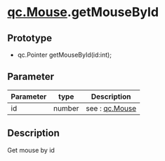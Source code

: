 # [qc.Mouse](Mouse.md).getMouseById

## Prototype
* qc.Pointer getMouseById(id:int);

## Parameter
| Parameter | type | Description |
| --- | ---- | ---- |
| id | number | see : [qc.Mouse](Mouse.md) |

## Description
Get mouse by id
